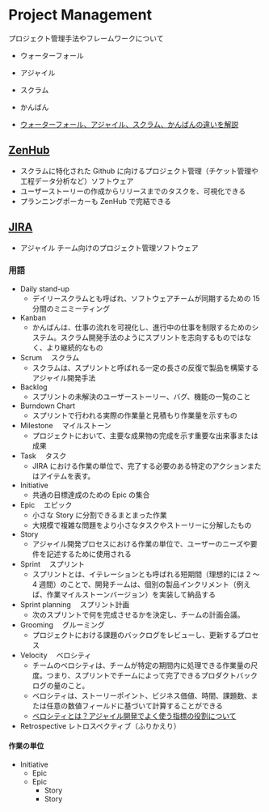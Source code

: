 # Project Management

プロジェクト管理手法やフレームワークについて

- ウォーターフォール
- アジャイル
- スクラム
- かんばん

- [ウォーターフォール、アジャイル、スクラム、かんばんの違いを解説](https://asana.com/ja/resources/waterfall-agile-kanban-scrum)

## [ZenHub](https://www.zenhub.com/)

- スクラムに特化された Github に向けるプロジェクト管理（チケット管理や工程データ分析など）ソフトウェア
- ユーザーストーリーの作成からリリースまでのタスクを、可視化できる
- プランニングポーカーも ZenHub で完結できる

## [JIRA](https://www.atlassian.com/ja/software/jira)

- アジャイル チーム向けのプロジェクト管理ソフトウェア

### 用語

- Daily stand-up
  - デイリースクラムとも呼ばれ、ソフトウェアチームが同期するための 15 分間のミニミーティング
- Kanban
  - かんばんは、仕事の流れを可視化し、進行中の仕事を制限するためのシステム。スクラム開発手法のようにスプリントを志向するものではなく、より継続的なもの
- Scrum 　スクラム
  - スクラムは、スプリントと呼ばれる一定の長さの反復で製品を構築するアジャイル開発手法
- Backlog
  - スプリントの未解決のユーザーストーリー、バグ、機能の一覧のこと
- Burndown Chart
  - スプリントで行われる実際の作業量と見積もり作業量を示すもの
- Milestone 　マイルストーン
  - プロジェクトにおいて、主要な成果物の完成を示す重要な出来事または成果
- Task 　タスク
  - JIRA における作業の単位で、完了する必要のある特定のアクションまたはアイテムを表す。
- Initiative
  - 共通の目標達成のための Epic の集合
- Epic 　エピック
  - 小さな Story に分割できるまとまった作業
  - 大規模で複雑な問題をより小さなタスクやストーリーに分解したもの
- Story
  - アジャイル開発プロセスにおける作業の単位で、ユーザーのニーズや要件を記述するために使用される
- Sprint 　スプリント
  - スプリントとは、イテレーションとも呼ばれる短期間（理想的には 2 ～ 4 週間）のことで、開発チームは、個別の製品インクリメント（例えば、作業マイルストーンバージョン）を実装して納品する
- Sprint planning 　スプリント計画
  - 次のスプリントで何を完成させるかを決定し、チームの計画会議。
- Grooming 　グルーミング
  - プロジェクトにおける課題のバックログをレビューし、更新するプロセス
- Velocity 　ベロシティ
  - チームのベロシティは、チームが特定の期間内に処理できる作業量の尺度。つまり、スプリントでチームによって完了できるプロダクトバックログの量のこと。
  - ベロシティは、ストーリーポイント、ビジネス価値、時間、課題数、または任意の数値フィールドに基づいて計算することができる
  - [ベロシティとは？アジャイル開発でよく使う指標の役割について](https://enlyt.co.jp/blog/agile-velocity/)
- Retrospective レトロスペクティブ（ふりかえり）

#### 作業の単位

- Initiative
  - Epic
  - Epic
    - Story
    - Story
